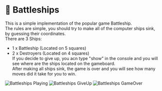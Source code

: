 # 🚢 Battleships

This is a simple implementation of the popular game Battleship. </br>
The rules are simple, you should try to make all of the computer ships sink, by guessing their coordinates. </br>
There are 3 Ships: </br>
 - 1 x Battleship (Located on 5 squares) </br>
 - 2 x Destroyers (Located on 4 squares) </br>
 If you decide to give up, you acn type "show" in the console and you will see where are the ships located on the gameboard. </br>
 After making all ships sink, the game is over and you will see how many moves did it take for you to win. </br>

![Battleships Playing](https://i.imgur.com/MzhJlks.png)
![Battleships GiveUp](https://i.imgur.com/w7KeOUB.png)
![Battleships GameOver](https://i.imgur.com/1TFntYn.png)
